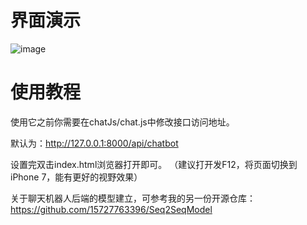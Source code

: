 # 界面演示

![image](http://chatbot.xielin.top/img/test.png)

# 使用教程

使用它之前你需要在chatJs/chat.js中修改接口访问地址。

默认为：http://127.0.0.1:8000/api/chatbot

设置完双击index.html浏览器打开即可。 （建议打开发F12，将页面切换到iPhone 7，能有更好的视野效果）

关于聊天机器人后端的模型建立，可参考我的另一份开源仓库： https://github.com/15727763396/Seq2SeqModel